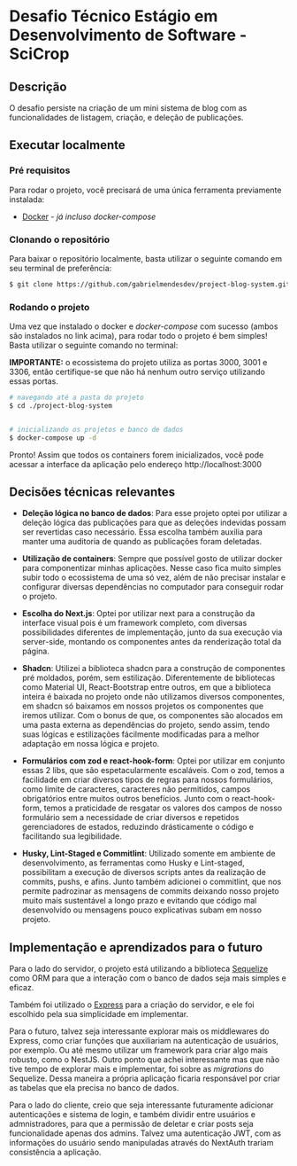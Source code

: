 # Desafio Técnico Estágio em Desenvolvimento de Software - SciCrop


## Descrição

O desafio persiste na criação de um mini sistema de blog com as funcionalidades de listagem, criação, e deleção de publicações. 

## Executar localmente

### Pré requisitos

Para rodar o projeto, você precisará de uma única ferramenta previamente instalada:

- [Docker](https://docs.docker.com/desktop/setup/install/windows-install/) - *já incluso docker-compose*

### Clonando o repositório 

Para baixar o repositório localmente, basta utilizar o seguinte comando em seu terminal de preferência:

```bash
$ git clone https://github.com/gabrielmendesdev/project-blog-system.git
```

### Rodando o projeto

<p>Uma vez que instalado o docker e <i>docker-compose</i> com sucesso (ambos são instalados no link acima), para rodar todo o projeto é bem simples! Basta utilizar o seguinte comando no terminal:</p>

<p><strong>IMPORTANTE:</strong> o ecossistema do projeto utiliza as portas 3000, 3001 e 3306, então certifique-se que não há nenhum outro serviço utilizando essas portas.</p>

```bash
# navegando até a pasta do projeto
$ cd ./project-blog-system


# inicializando os projetos e banco de dados
$ docker-compose up -d
```

Pronto! Assim que todos os containers forem inicializados, você pode acessar a interface da aplicação pelo endereço http://localhost:3000

## Decisões técnicas relevantes

- <strong>Deleção lógica no banco de dados</strong>: Para esse projeto optei por utilizar a deleção lógica das publicações para que as deleções indevidas possam ser revertidas caso necessário. Essa escolha também auxilia para manter uma auditoria de quando as publicações foram deletadas.

- <strong>Utilização de containers</strong>: Sempre que possível gosto de utilizar docker para componentizar minhas aplicações. Nesse caso fica muito simples subir todo o ecossistema de uma só vez, além de não precisar instalar e configurar diversas dependências no computador para conseguir rodar o projeto.

- <strong>Escolha do Next.js</strong>: Optei por utilizar next para a construção da interface visual pois é um framework completo, com diversas possibilidades diferentes de implementação, junto da sua execução via server-side, montando os componentes antes da renderização total da página.

- <strong>Shadcn</strong>: Utilizei a biblioteca shadcn para a construção de componentes pré moldados, porém, sem estilização. Diferentemente de bibliotecas como Material UI, React-Bootstrap entre outros, em que a biblioteca inteira é baixada no projeto onde não utilizamos diversos componentes, em shadcn só baixamos em nossos projetos os componentes que iremos utilizar. Com o bonus de que, os componentes são alocados em uma pasta externa as dependências do projeto, sendo assim, tendo suas lógicas e estilizações fácilmente modificadas para a melhor adaptação em nossa lógica e projeto.

- <strong>Formulários com zod e react-hook-form</strong>: Optei por utilizar em conjunto essas 2 libs, que são espetacularmente escaláveis. Com o zod, temos a facilidade em criar diversos tipos de regras para nossos formulários, como limite de caracteres, caracteres não permitidos, campos obrigatórios entre muitos outros benefícios. Junto com o react-hook-form, temos a praticidade de resgatar os valores dos campos de nosso formulário sem a necessidade de criar diversos e repetidos gerenciadores de estados, reduzindo drásticamente o código e facilitando sua legibilidade. 

- <strong>Husky, Lint-Staged e Commitlint</strong>: Utilizado somente em ambiente de desenvolvimento, as ferramentas como Husky e Lint-staged, possibilitam a execução de diversos scripts antes da realização de commits, pushs, e afins. Junto também adicionei o commitlint, que nos permite padrozinar as mensagens de commits deixando nosso projeto muito mais sustentável a longo prazo e evitando que código mal desenvolvido ou mensagens pouco explicativas subam em nosso projeto.


## Implementação e aprendizados para o futuro

<p>Para o lado do servidor, o projeto está utilizando a biblioteca <a href="https://sequelize.org/">Sequelize</a> como ORM para que a interação com o banco de dados seja mais simples e eficaz.</p>

<p>Também foi utilizado o <a href="https://expressjs.com/pt-br/">Express</a> para a criação do servidor, e ele foi escolhido pela sua simplicidade em implementar.</p>

<p>Para o futuro, talvez seja interessante explorar mais os middlewares do Express, como criar funções que auxiliariam na autenticação de usuários, por exemplo. Ou até mesmo utilizar um framework para criar algo mais robusto, como o NestJS. Outro ponto que achei interessante mas que não tive tempo de explorar mais e implementar, foi sobre as <i>migrations</i> do Sequelize. Dessa maneira a própria aplicação ficaria responsável por criar as tabelas que ela precisa no banco de dados.</p>

<p>Para o lado do cliente, creio que seja interessante futuramente adicionar autenticações e sistema de login, e também dividir entre usuários e admnistradores, para que a permissão de deletar e criar posts seja funcionalidade apenas dos admins. Talvez uma autenticação JWT, com as informações do usuário sendo manipuladas através do NextAuth trariam consistência a aplicação.</p>